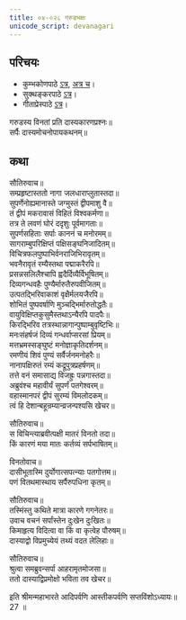 ```yaml
---  
title: ०४-०२८ गरुडभक्षः
unicode_script: devanagari
---  
```


## परिचयः
- कुम्भकोणपाठे [ऽत्र](https://archive.org/details/mahAbhArata-kumbhakoNam/page/n369), [अत्र च](https://sanskritdocuments.org/mirrors/mahabharata/mbhK/mahabharata-k-01-sa.html)।
- सुक्थङ्करपाठे [ऽत्र](http://bombay.indology.info/mahabharata/text/UD/MBh01.txt)।
- गीताप्रेस्पाठे [ऽत्र](https://archive.org/stream/mahabharata01ramauoft#page/564/mode/2up)।

गरुडस्य विनतां प्रति दास्यकारणप्रश्नः॥  
सर्पैः दास्यमोचनोपायकथनम्॥  

## कथा

सौतिरुवाच॥  
सम्प्रहृष्टास्ततो नागा जलधाराप्लुतास्तदा॥  
सुपर्णेनोह्यमानास्ते जग्मुस्तं द्वीपमाशु वै॥  
तं द्वीपं मकरावासं विहितं विश्वकर्मणा॥  
तत्र ते लवणं घोरं ददृशुः पूर्वमागताः॥  
सुपर्णसहिताः सर्पाः काननं च मनोरमम्॥  
सागराम्बुपरिक्षिप्तं पक्षिसङ्घनिजादितम्॥  
विचित्रफलपुष्पाभिर्वनराजिभिरावृतम्॥  
भवनैरावृतं रम्यैस्तथा पद्माकरैरपि॥  
प्रसन्नसलिलैश्चापि ह्वदैर्दिव्यैर्विभूषितम्॥  
दिव्यगन्धवहैः पुण्यैर्मारुतैरुपवीजितम्॥  
उत्पतद्भिरिवाकाशं वृक्षैर्मलयजैरपि॥  
शोभितं पुष्पवर्षाणि मुञ्चद्भिर्मारुतोद्धतैः॥  
वायुविक्षिप्तकुसुमैस्तथाऽन्यैरपि पादपैः॥  
किरद्भिरिव तत्रस्थान्नागान्पुष्पाम्बुवृष्टिभिः॥  
मनःसंहर्षजं दिव्यं गन्धर्वाप्सरसां प्रियम्॥  
मत्तभ्रमस्सङ्घुष्टं मनोज्ञाकृतिदर्शनम्॥  
रमणीयं शिवं पुण्यं सर्वैर्जनमनोहरैः॥  
नानापक्षिरुतं रम्यं कद्रूपुत्रप्रहर्षणम्॥  
तत्ते वनं समासाद्य विजह्रुः पन्नगास्तदा॥  
अब्रुवंश्च महावीर्यं सुपर्णं पतगेश्वरम्॥  
वहास्मानपरं द्वीपं सुरम्यं विमलोदकम्॥  
त्वं हि देशान्बहून्रम्यान्व्रजन्पश्यसि खेचर॥  

सौतिरुवाच॥  
स विचिन्त्याब्रवीत्पक्षी मातरं विनतो तदा॥  
किं कारणं मया मातः कर्तव्यं सर्पभाषितम्॥  

विनतोवाच॥  
दासीभूतास्मि दुर्योगात्सपत्न्याः पतगोत्तम॥  
पणं वितथमास्थाय सर्पैरुपधिना कृतम्॥  

सौतिरुवाच॥  
तस्मिंस्तु कथिते मात्रा कारणे गगनेतरः॥  
उवाच वचनं सर्पांस्तेन दुःखेन दुःखितः॥  
किमाहृत्य विदित्वा वा किं वा कृत्वेह पौरुषम्॥  
दास्याद्वो विप्रमुच्येयं तथ्यं वदत लेलिहाः॥  

सौतिरुवाच॥  
श्रुत्वा समब्रुवन्सर्पा आहरामृतमोजसा॥  
ततो दास्याद्विप्रमोक्षो भविता तव खेचर॥ 

इति श्रीमन्महाभारते आदिपर्वणि आस्तीकपर्वणि सप्तविंशोऽध्यायः॥  
27 ॥  

